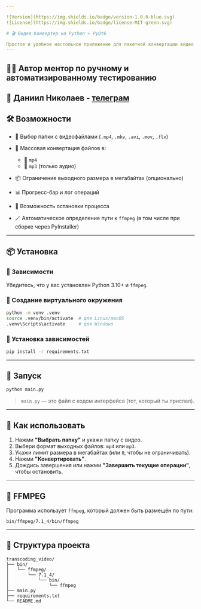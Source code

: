 ```yaml
---

![Version](https://img.shields.io/badge/version-1.0.0-blue.svg)
![License](https://img.shields.io/badge/license-MIT-green.svg)

# 🎬 Видео Конвертер на Python + PyQt6

Простое и удобное настольное приложение для пакетной конвертации видео в форматы `mp4` или `mp3` с ограничением по размеру. Интерфейс построен на PyQt6, а обработка видео — через `ffmpeg`.
---
```


## 🧑‍💻 Автор ментор по ручному и автоматизированному тестированию

👤 Даниил Николаев - [телеграм](https://t.me/aqa_pro_mentor)
---

## 🛠️ Возможности

* 📁 Выбор папки с видеофайлами (`.mp4`, `.mkv`, `.avi`, `.mov`, `.flv`)
* 🔄 Массовая конвертация файлов в:

  * 🎥 `mp4`
  * 🎵 `mp3` (только аудио)
* 📦 Ограничение выходного размера в мегабайтах (опционально)
* 📊 Прогресс-бар и лог операций
* 🛑 Возможность остановки процесса
* 🪄 Автоматическое определение пути к `ffmpeg` (в том числе при сборке через PyInstaller)

---

## 📦 Установка

### 🔧 Зависимости

Убедитесь, что у вас установлен Python 3.10+ и `ffmpeg`.

### 🐍 Создание виртуального окружения

```bash
python -m venv .venv
source .venv/bin/activate  # для Linux/macOS
.venv\Scripts\activate     # для Windows
```

### 🧩 Установка зависимостей

```bash
pip install -r requirements.txt
```

---

## 🚀 Запуск

```bash
python main.py
```

> `main.py` — это файл с кодом интерфейса (тот, который ты прислал).

---

## 🧪 Как использовать

1. Нажми **"Выбрать папку"** и укажи папку с видео.
2. Выбери формат выходных файлов: `mp4` или `mp3`.
3. Укажи лимит размера в мегабайтах (или `0`, чтобы не ограничивать).
4. Нажми **"Конвертировать"**.
5. Дождись завершения или нажми **"Завершить текущие операции"**, чтобы остановить.

---

## 🧰 FFMPEG

Программа использует `ffmpeg`, который должен быть размещён по пути:

```
bin/ffmpeg/7.1_4/bin/ffmpeg
```

---

## 📂 Структура проекта

```
transcoding_video/
├── bin/
│   └── ffmpeg/
│       └── 7.1_4/
│           └── bin/
│               └── ffmpeg
├── main.py
├── requirements.txt
└── README.md
```
